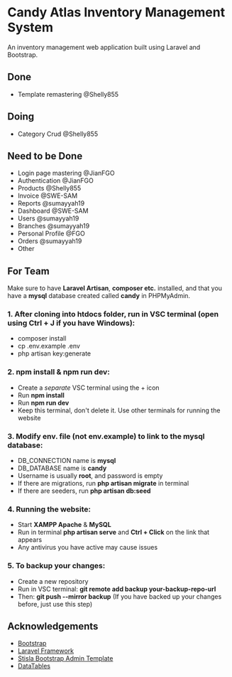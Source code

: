 # Candy Atlas Inventory Management System

An inventory management web application built using Laravel and Bootstrap.

## Done
- Template remastering @Shelly855

## Doing
- Category Crud @Shelly855

## Need to be Done
- Login page mastering @JianFGO
- Authentication @JianFGO
- Products @Shelly855
- Invoice @SWE-SAM
- Reports @sumayyah19
- Dashboard @SWE-SAM
- Users @sumayyah19
- Branches @sumayyah19
- Personal Profile @FGO
- Orders @sumayyah19
- Other

## For Team
Make sure to have **Laravel Artisan**, **composer etc.** installed, and that you have a **mysql** database created called **candy** in PHPMyAdmin.

### 1. After cloning into htdocs folder, run in VSC terminal (open using Ctrl + J if you have Windows):
- composer install
- cp .env.example .env
- php artisan key:generate

### 2. npm install & npm run dev:
- Create a *separate* VSC terminal using the + icon
- Run **npm install**
- Run **npm run dev**
- Keep this terminal, don't delete it. Use other terminals for running the website

### 3. Modify env. file (not env.example) to link to the mysql database:
- DB_CONNECTION name is **mysql**
- DB_DATABASE name is **candy**
- Username is usually **root**, and password is empty
- If there are migrations, run **php artisan migrate** in terminal
- If there are seeders, run **php artisan db:seed**

### 4. Running the website:
- Start **XAMPP Apache** & **MySQL**
- Run in terminal **php artisan serve** and **Ctrl + Click** on the link that appears
- Any antivirus you have active may cause issues

### 5. To backup your changes:
- Create a new repository
- Run in VSC terminal: **git remote add backup your-backup-repo-url**
- Then: **git push --mirror backup** (If you have backed up your changes before, just use this step)

## Acknowledgements
- [Bootstrap](https://getbootstrap.com)
- [Laravel Framework](https://laravel.com)
- [Stisla Bootstrap Admin Template](https://github.com/stisla/stisla)
- [DataTables](https://datatables.net)

